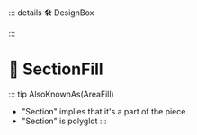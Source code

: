 ::: details 🛠 <dev>DesignBox</dev> 





:::

# 🔺 <via>SectionFill</via>


::: tip AlsoKnownAs(AreaFill)


- "Section" implies that it's a part of the piece.
- "Section" is polyglot
:::
